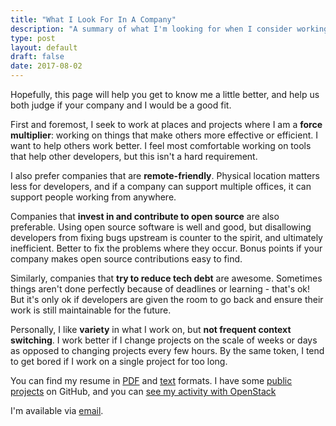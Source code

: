 ```yaml
---
title: "What I Look For In A Company"
description: "A summary of what I'm looking for when I consider working at a company."
type: post
layout: default
draft: false
date: 2017-08-02
---
```


Hopefully, this page will help you get to know me a little better, and help us both judge if your company and I would be a good fit.

First and foremost, I seek to work at places and projects where I am a **force multiplier**: working on things that make others more effective or efficient. I want to help others work better. I feel most comfortable working on tools that help other developers, but this isn't a hard requirement.

I also prefer companies that are **remote-friendly**. Physical location matters less for developers, and if a company can support multiple offices, it can support people working from anywhere.

Companies that **invest in and contribute to open source** are also preferable. Using open source software is well and good, but disallowing developers from fixing bugs upstream is counter to the spirit, and ultimately inefficient. Better to fix the problems where they occur. Bonus points if your company makes open source contributions easy to find.

Similarly, companies that **try to reduce tech debt** are awesome. Sometimes things aren't done perfectly because of deadlines or learning - that's ok! But it's only ok if developers are given the room to go back and ensure their work is still maintainable for the future.

Personally, I like **variety** in what I work on, but **not frequent context switching**. I work better if I change projects on the scale of weeks or days as opposed to changing projects every few hours. By the same token, I tend to get bored if I work on a single project for too long.

You can find my resume in [PDF](../resume.pdf) and [text](../resume.txt) formats. I have some [public projects](https://github.com/nrb/) on GitHub, and you can [see my activity with OpenStack](https://review.openstack.org/#/q/owner:%22Nolan+Brubaker+%253Cnolan.brubaker%2540rackspace.com%253E%22++or+reviewer:%22Nolan+Brubaker+%253Cnolan.brubaker%2540rackspace.com%253E%22)

I'm available via [email](mailto:nolan@nbrubaker.com).

